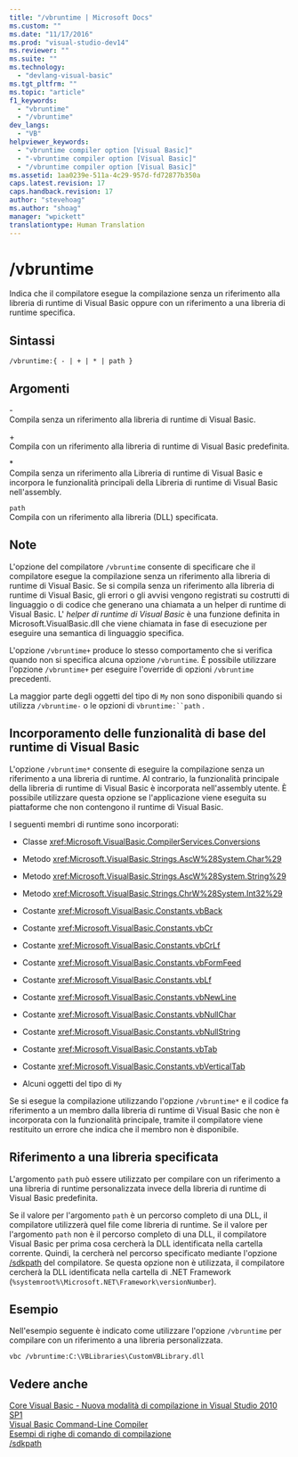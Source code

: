 ```yaml
---
title: "/vbruntime | Microsoft Docs"
ms.custom: ""
ms.date: "11/17/2016"
ms.prod: "visual-studio-dev14"
ms.reviewer: ""
ms.suite: ""
ms.technology: 
  - "devlang-visual-basic"
ms.tgt_pltfrm: ""
ms.topic: "article"
f1_keywords: 
  - "vbruntime"
  - "/vbruntime"
dev_langs: 
  - "VB"
helpviewer_keywords: 
  - "vbruntime compiler option [Visual Basic]"
  - "-vbruntime compiler option [Visual Basic]"
  - "/vbruntime compiler option [Visual Basic]"
ms.assetid: 1aa0239e-511a-4c29-957d-fd72877b350a
caps.latest.revision: 17
caps.handback.revision: 17
author: "stevehoag"
ms.author: "shoag"
manager: "wpickett"
translationtype: Human Translation
---
```

# /vbruntime
Indica che il compilatore esegue la compilazione senza un riferimento alla libreria di runtime di Visual Basic oppure con un riferimento a una libreria di runtime specifica.  
  
## Sintassi  
  
```  
/vbruntime:{ - | + | * | path }  
```  
  
## Argomenti  
 \-  
 Compila senza un riferimento alla libreria di runtime di Visual Basic.  
  
 \+  
 Compila con un riferimento alla libreria di runtime di Visual Basic predefinita.  
  
 \*  
 Compila senza un riferimento alla Libreria di runtime di Visual Basic e incorpora le funzionalità principali della Libreria di runtime di Visual Basic nell'assembly.  
  
 `path`  
 Compila con un riferimento alla libreria \(DLL\) specificata.  
  
## Note  
 L'opzione del compilatore `/vbruntime` consente di specificare che il compilatore esegue la compilazione senza un riferimento alla libreria di runtime di Visual Basic.  Se si compila senza un riferimento alla libreria di runtime di Visual Basic, gli errori o gli avvisi vengono registrati su costrutti di linguaggio o di codice che generano una chiamata a un helper di runtime di Visual Basic.  L' *helper di runtime di Visual Basic* è una funzione definita in Microsoft.VisualBasic.dll che viene chiamata in fase di esecuzione per eseguire una semantica di linguaggio specifica.  
  
 L'opzione `/vbruntime+` produce lo stesso comportamento che si verifica quando non si specifica alcuna opzione `/vbruntime`.  È possibile utilizzare l'opzione `/vbruntime+` per eseguire l'override di opzioni `/vbruntime` precedenti.  
  
 La maggior parte degli oggetti del tipo di `My` non sono disponibili quando si utilizza `/vbruntime-` o le opzioni di `vbruntime:``path` .  
  
## Incorporamento delle funzionalità di base del runtime di Visual Basic  
 L'opzione `/vbruntime*` consente di eseguire la compilazione senza un riferimento a una libreria di runtime.  Al contrario, la funzionalità principale della libreria di runtime di Visual Basic è incorporata nell'assembly utente.  È possibile utilizzare questa opzione se l'applicazione viene eseguita su piattaforme che non contengono il runtime di Visual Basic.  
  
 I seguenti membri di runtime sono incorporati:  
  
-   Classe <xref:Microsoft.VisualBasic.CompilerServices.Conversions>  
  
-   Metodo <xref:Microsoft.VisualBasic.Strings.AscW%28System.Char%29>  
  
-   Metodo <xref:Microsoft.VisualBasic.Strings.AscW%28System.String%29>  
  
-   Metodo <xref:Microsoft.VisualBasic.Strings.ChrW%28System.Int32%29>  
  
-   Costante <xref:Microsoft.VisualBasic.Constants.vbBack>  
  
-   Costante <xref:Microsoft.VisualBasic.Constants.vbCr>  
  
-   Costante <xref:Microsoft.VisualBasic.Constants.vbCrLf>  
  
-   Costante <xref:Microsoft.VisualBasic.Constants.vbFormFeed>  
  
-   Costante <xref:Microsoft.VisualBasic.Constants.vbLf>  
  
-   Costante <xref:Microsoft.VisualBasic.Constants.vbNewLine>  
  
-   Costante <xref:Microsoft.VisualBasic.Constants.vbNullChar>  
  
-   Costante <xref:Microsoft.VisualBasic.Constants.vbNullString>  
  
-   Costante <xref:Microsoft.VisualBasic.Constants.vbTab>  
  
-   Costante <xref:Microsoft.VisualBasic.Constants.vbVerticalTab>  
  
-   Alcuni oggetti del tipo di `My`  
  
 Se si esegue la compilazione utilizzando l'opzione `/vbruntime*` e il codice fa riferimento a un membro dalla libreria di runtime di Visual Basic che non è incorporata con la funzionalità principale, tramite il compilatore viene restituito un errore che indica che il membro non è disponibile.  
  
## Riferimento a una libreria specificata  
 L'argomento `path` può essere utilizzato per compilare con un riferimento a una libreria di runtime personalizzata invece della libreria di runtime di Visual Basic predefinita.  
  
 Se il valore per l'argomento `path` è un percorso completo di una DLL, il compilatore utilizzerà quel file come libreria di runtime.  Se il valore per l'argomento `path` non è il percorso completo di una DLL, il compilatore Visual Basic per prima cosa cercherà la DLL identificata nella cartella corrente.  Quindi, la cercherà nel percorso specificato mediante l'opzione [\/sdkpath](../../../visual-basic/reference/command-line-compiler/sdkpath.md) del compilatore.  Se questa opzione non è utilizzata, il compilatore cercherà la DLL identificata nella cartella di .NET Framework \(`%systemroot%\Microsoft.NET\Framework\versionNumber`\).  
  
## Esempio  
 Nell'esempio seguente è indicato come utilizzare l'opzione `/vbruntime` per compilare con un riferimento a una libreria personalizzata.  
  
```  
vbc /vbruntime:C:\VBLibraries\CustomVBLibrary.dll  
```  
  
## Vedere anche  
 [Core Visual Basic \- Nuova modalità di compilazione in Visual Studio 2010 SP1](http://blogs.msdn.com/b/vbteam/archive/2011/01/10/vb-core-new-compilation-mode-in-visual-studio-2010-sp1.aspx)   
 [Visual Basic Command\-Line Compiler](../../../visual-basic/reference/command-line-compiler/index.md)   
 [Esempi di righe di comando di compilazione](../../../visual-basic/reference/command-line-compiler/sample-compilation-command-lines.md)   
 [\/sdkpath](../../../visual-basic/reference/command-line-compiler/sdkpath.md)
